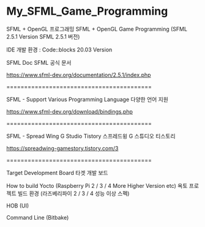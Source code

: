 # My_SFML_Game_Programming
SFML + OpenGL 프로그래밍 SFML + OpenGL Game Programming (SFML 2.5.1 Version SFML 2.5.1 버전)

IDE 개발 환경 : Code::blocks 20.03 Version

SFML Doc SFML 공식 문서

https://www.sfml-dev.org/documentation/2.5.1/index.php

=========================================

SFML - Support Various Programming Language 다양한 언어 지원

https://www.sfml-dev.org/download/bindings.php

=========================================

SFML - Spread Wing G Studio Tistory 스프레드윙 G 스튜디오 티스토리

https://spreadwing-gamestory.tistory.com/3

=========================================

Target Development Board 타겟 개발 보드

How to build Yocto (Raspberry Pi 2 / 3 / 4 More Higher Version etc) 욕토 프로젝트 빌드 환경 (라즈베리파이 2 / 3 / 4 성능 이상 스펙)

HOB (UI)

Command Line (Bitbake)
